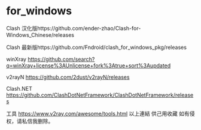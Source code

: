 # for_windows 
Clash 汉化版https://github.com/ender-zhao/Clash-for-Windows_Chinese/releases

Clash 最新版https://github.com/Fndroid/clash_for_windows_pkg/releases

winXray https://github.com/search?q=winXray+license%3AUnlicense+fork%3Atrue+sort%3Aupdated

v2rayN  https://github.com/2dust/v2rayN/releases

Clash.NET https://github.com/ClashDotNetFramework/ClashDotNetFramework/releases

工具 https://www.v2ray.com/awesome/tools.html
以上連結 供己用收藏
如有侵权，请私信我删除。
